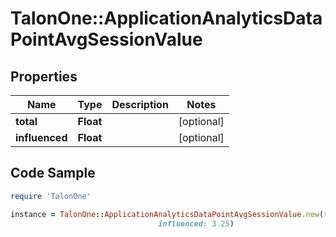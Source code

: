 # TalonOne::ApplicationAnalyticsDataPointAvgSessionValue

## Properties

Name | Type | Description | Notes
------------ | ------------- | ------------- | -------------
**total** | **Float** |  | [optional] 
**influenced** | **Float** |  | [optional] 

## Code Sample

```ruby
require 'TalonOne'

instance = TalonOne::ApplicationAnalyticsDataPointAvgSessionValue.new(total: 1.25,
                                 influenced: 3.25)
```


